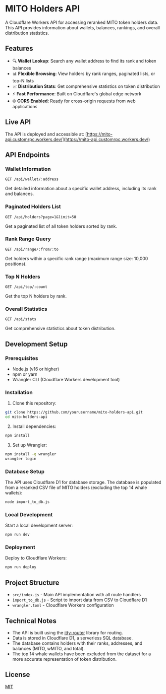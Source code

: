 # MITO Holders API

A Cloudflare Workers API for accessing reranked MITO token holders data. This API provides information about wallets, balances, rankings, and overall distribution statistics.

## Features

- 🔍 **Wallet Lookup**: Search any wallet address to find its rank and token balances
- 📊 **Flexible Browsing**: View holders by rank ranges, paginated lists, or top-N lists
- 📈 **Distribution Stats**: Get comprehensive statistics on token distribution
- ⚡ **Fast Performance**: Built on Cloudflare's global edge network
- 🌐 **CORS Enabled**: Ready for cross-origin requests from web applications

## Live API

The API is deployed and accessible at:
[https://mito-api.customrpc.workers.dev/](https://mito-api.customrpc.workers.dev/)

## API Endpoints

### Wallet Information
```
GET /api/wallet/:address
```
Get detailed information about a specific wallet address, including its rank and balances.

### Paginated Holders List
```
GET /api/holders?page=1&limit=50
```
Get a paginated list of all token holders sorted by rank.

### Rank Range Query
```
GET /api/range/:from/:to
```
Get holders within a specific rank range (maximum range size: 10,000 positions).

### Top N Holders
```
GET /api/top/:count
```
Get the top N holders by rank.

### Overall Statistics
```
GET /api/stats
```
Get comprehensive statistics about token distribution.

## Development Setup

### Prerequisites

- Node.js (v16 or higher)
- npm or yarn
- Wrangler CLI (Cloudflare Workers development tool)

### Installation

1. Clone this repository:
```bash
git clone https://github.com/yourusername/mito-holders-api.git
cd mito-holders-api
```

2. Install dependencies:
```bash
npm install
```

3. Set up Wrangler:
```bash
npm install -g wrangler
wrangler login
```

### Database Setup

The API uses Cloudflare D1 for database storage. The database is populated from a reranked CSV file of MITO holders (excluding the top 14 whale wallets):

```bash
node import_to_db.js
```

### Local Development

Start a local development server:
```bash
npm run dev
```

### Deployment

Deploy to Cloudflare Workers:
```bash
npm run deploy
```

## Project Structure

- `src/index.js` - Main API implementation with all route handlers
- `import_to_db.js` - Script to import data from CSV to Cloudflare D1
- `wrangler.toml` - Cloudflare Workers configuration

## Technical Notes

- The API is built using the [itty-router](https://github.com/kwhitley/itty-router) library for routing.
- Data is stored in Cloudflare D1, a serverless SQL database.
- The database contains holders with their ranks, addresses, and balances (MITO, wMITO, and total).
- The top 14 whale wallets have been excluded from the dataset for a more accurate representation of token distribution.

## License

[MIT](LICENSE)
